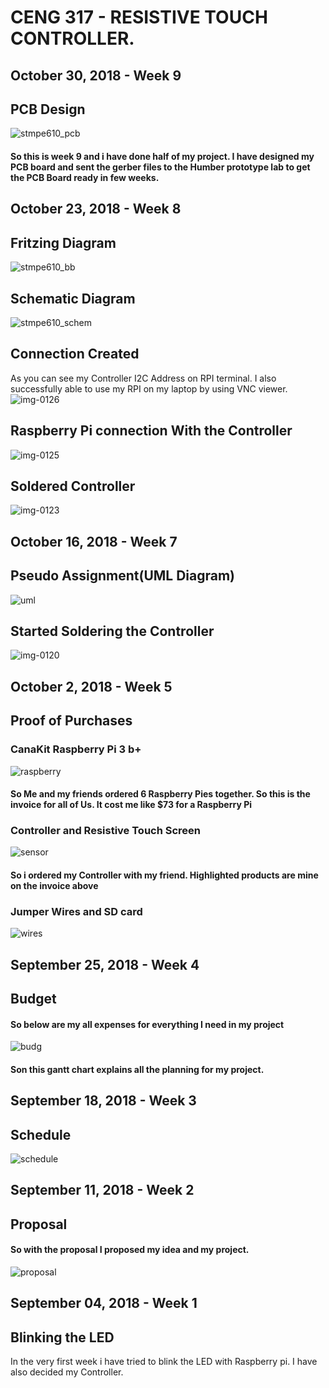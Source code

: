 # CENG 317 - RESISTIVE TOUCH CONTROLLER.

## October 30, 2018 - Week 9

## PCB Design
![stmpe610_pcb](https://user-images.githubusercontent.com/43186158/47757858-be35ff80-dc7e-11e8-971b-710924b082fc.png)
#### So this is week 9 and i have done half of my project. I have designed my PCB board and sent the gerber files to the Humber prototype lab to get the PCB Board ready in few weeks.

## October 23, 2018 - Week 8

## Fritzing Diagram
![stmpe610_bb](https://user-images.githubusercontent.com/43186158/47757856-bd04d280-dc7e-11e8-86da-812758063072.jpg)

## Schematic Diagram
![stmpe610_schem](https://user-images.githubusercontent.com/43186158/47757860-bf672c80-dc7e-11e8-8a80-aa23efbef1d0.png)


## Connection Created
As you can see my Controller I2C Address on RPI terminal. 
I also successfully able to use my RPI on my laptop by using VNC viewer.
![img-0126](https://user-images.githubusercontent.com/43186158/47398153-d64ad380-d700-11e8-8c98-a2ee172ccc4e.JPG)

## Raspberry Pi connection With the Controller
![img-0125](https://user-images.githubusercontent.com/43186158/47398149-d3e87980-d700-11e8-90d3-3f8838fec31f.JPG)
## Soldered Controller 
![img-0123](https://user-images.githubusercontent.com/43186158/47398147-d21eb600-d700-11e8-813b-93167bb0b021.JPG)


## October 16, 2018 - Week 7
## Pseudo Assignment(UML Diagram)

![uml](https://user-images.githubusercontent.com/43186158/47397533-b49c1d00-d6fd-11e8-860a-e3356aa21fe8.PNG)

## Started Soldering the Controller

![img-0120](https://user-images.githubusercontent.com/43186158/47397369-efea1c00-d6fc-11e8-82ef-dd5009e6c5e1.JPG)


## October 2, 2018 - Week 5
## Proof of Purchases

### CanaKit Raspberry Pi 3 b+

![raspberry](https://user-images.githubusercontent.com/43186158/46378852-ee33b800-c66a-11e8-8b2a-75a6e47cf173.PNG)
#### So Me and my friends ordered 6 Raspberry Pies together. So this is the invoice for all of Us. It cost me like $73 for a Raspberry Pi

### Controller and Resistive Touch Screen

![sensor](https://user-images.githubusercontent.com/43186158/46379249-32738800-c66c-11e8-862a-4b7ee04807ab.PNG)
#### So i ordered my Controller with my friend. Highlighted products are mine on the invoice above 

### Jumper Wires and SD card
![wires](https://user-images.githubusercontent.com/43186158/46379834-1c66c700-c66e-11e8-893d-94a2c6aa2b4c.PNG)

## September 25, 2018 - Week 4
## Budget
#### So below are my all expenses for everything I need in my project
![budg](https://user-images.githubusercontent.com/43186158/47396571-5ec57600-d6f9-11e8-88ff-884b811b659c.PNG)

#### Son this gantt chart explains all the planning for my project.
## September 18, 2018 - Week 3
## Schedule

![schedule](https://user-images.githubusercontent.com/43186158/47396869-9a147480-d6fa-11e8-9632-ec4b828bfb44.PNG)

## September 11, 2018 - Week 2
## Proposal
#### So with the proposal I proposed my idea and my project. 
![proposal](https://user-images.githubusercontent.com/43186158/47396387-7819f280-d6f8-11e8-97ac-5888ca0b90c9.PNG)

## September 04, 2018 - Week 1
## Blinking the LED
In the very first week i have tried to blink the LED with Raspberry pi.
I have also decided my Controller.

